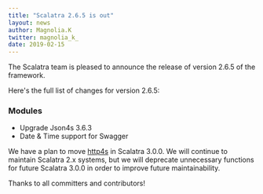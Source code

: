 ```yaml
---
title: "Scalatra 2.6.5 is out"
layout: news
author: Magnolia.K
twitter: magnolia_k_
date: 2019-02-15
---
```


The Scalatra team is pleased to announce the release of version 2.6.5 of the framework. 

<!--more-->

Here's the full list of changes for version 2.6.5:

### Modules

* Upgrade Json4s 3.6.3
* Date & Time support for Swagger

We have a plan to move [http4s](https://github.com/http4s/http4s) in Scalatra 3.0.0. We will continue to maintain Scalatra 2.x systems, but we will deprecate unnecessary functions for future Scalatra 3.0.0 in order to improve future maintainability.

Thanks to all committers and contributors!

